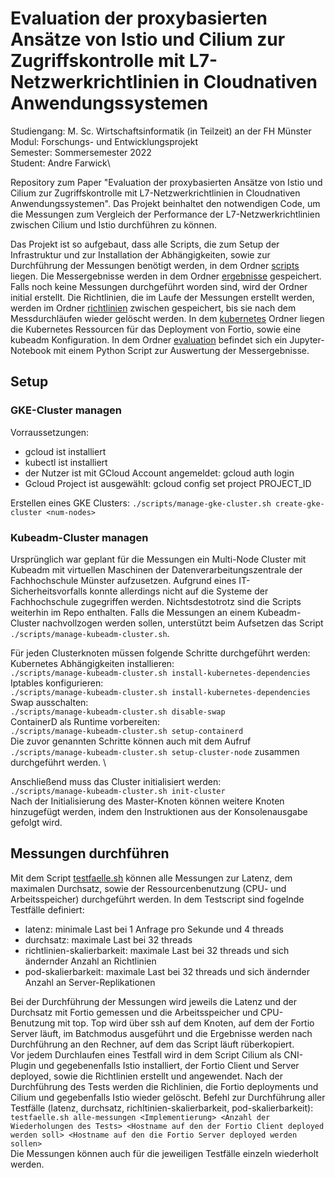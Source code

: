 # Evaluation der proxybasierten Ansätze von Istio und Cilium zur Zugriffskontrolle mit L7-Netzwerkrichtlinien in Cloudnativen Anwendungssystemen

Studiengang: M. Sc. Wirtschaftsinformatik (in Teilzeit) an der FH Münster \
Modul: Forschungs- und Entwicklungsprojekt\
Semester: Sommersemester 2022\
Student: Andre Farwick\

Repository zum Paper "Evaluation der proxybasierten Ansätze von Istio und Cilium zur Zugriffskontrolle mit L7-Netzwerkrichtlinien in Cloudnativen Anwendungssystemen". Das Projekt beinhaltet den notwendigen Code, um die Messungen zum Vergleich der Performance der L7-Netzwerkrichtlinien zwischen Cilium und Istio durchführen zu können.

Das Projekt ist so aufgebaut, dass alle Scripts, die zum Setup der Infrastruktur und zur Installation der Abhängigkeiten, sowie zur Durchführung der Messungen benötigt werden, in dem Ordner [scripts](./scripts/) liegen. 
Die Messergebnisse werden in dem Ordner [ergebnisse](./ergebnisse/) gespeichert. Falls noch keine Messungen durchgeführt worden sind, wird der Ordner initial erstellt. 
Die Richtlinien, die im Laufe der Messungen erstellt werden, werden im Ordner [richtlinien](./richtlinien/) zwischen gespeichert, bis sie nach dem Messdurchläufen wieder gelöscht werden. 
In dem [kubernetes](./kubernetes/) Ordner liegen die Kubernetes Ressourcen für das Deployment von Fortio, sowie eine kubeadm Konfiguration. 
In dem Ordner [evaluation](./evaluation/) befindet sich ein Jupyter-Notebook mit einem Python Script zur Auswertung der Messergebnisse. 

## Setup
### GKE-Cluster managen

Vorraussetzungen: 
- gcloud ist installiert
- kubectl ist installiert
- der Nutzer ist mit GCloud Account angemeldet: gcloud auth login
- Gcloud Project ist ausgewählt: gcloud config set project PROJECT_ID

Erstellen eines GKE Clusters: 
`./scripts/manage-gke-cluster.sh create-gke-cluster <num-nodes>`

### Kubeadm-Cluster managen

Ursprünglich war geplant für die Messungen ein Multi-Node Cluster mit Kubeadm mit virtuellen Maschinen der Datenverarbeitungszentrale der Fachhochschule Münster aufzusetzen. Aufgrund eines IT-Sicherheitsvorfalls konnte allerdings nicht auf die Systeme der Fachhochschule zugegriffen werden. 
Nichtsdestotrotz sind die Scripts weiterhin im Repo enthalten. Falls die Messungen an einem Kubeadm-Cluster nachvollzogen werden sollen, unterstützt beim Aufsetzen das Script `./scripts/manage-kubeadm-cluster.sh`.

Für jeden Clusterknoten müssen folgende Schritte durchgeführt werden: 
Kubernetes Abhängigkeiten installieren: \
`./scripts/manage-kubeadm-cluster.sh install-kubernetes-dependencies` \
Iptables konfigurieren: \
`./scripts/manage-kubeadm-cluster.sh install-kubernetes-dependencies` \
Swap ausschalten: \
`./scripts/manage-kubeadm-cluster.sh disable-swap` \
ContainerD als Runtime vorbereiten: \
`./scripts/manage-kubeadm-cluster.sh setup-containerd` \
Die zuvor genannten Schritte können auch mit dem Aufruf `./scripts/manage-kubeadm-cluster.sh setup-cluster-node` zusammen durchgeführt werden. \

Anschließend muss das Cluster initialisiert werden: \
`./scripts/manage-kubeadm-cluster.sh init-cluster` \
Nach der Initialisierung des Master-Knoten können weitere Knoten hinzugefügt werden, indem den Instruktionen aus der Konsolenausgabe gefolgt wird. 

## Messungen durchführen

Mit dem Script [testfaelle.sh](./scripts/testfaelle.sh) können alle Messungen zur Latenz, dem maximalen Durchsatz, sowie der Ressourcenbenutzung (CPU- und Arbeitsspeicher) durchgeführt werden.
In dem Testscript sind fogelnde Testfälle definiert: 
- latenz: minimale Last bei 1 Anfrage pro Sekunde und 4 threads
- durchsatz: maximale Last bei 32 threads
- richtlinien-skalierbarkeit: maximale Last bei 32 threads und sich ändernder Anzahl an Richtlinien
- pod-skalierbarkeit: maximale Last bei 32 threads und sich ändernder Anzahl an Server-Replikationen

Bei der Durchführung der Messungen wird jeweils die Latenz und der Durchsatz mit Fortio gemessen und die Arbeitsspeicher und CPU-Benutzung mit top. Top wird über ssh auf dem Knoten, auf dem der Fortio Server läuft, im Batchmodus ausgeführt und die Ergebnisse werden nach Durchführung an den Rechner, auf dem das Script läuft rüberkopiert. \
Vor jedem Durchlaufen eines Testfall wird in dem Script Cilium als CNI-Plugin und gegebenenfalls Istio installiert, der Fortio Client und Server deployed, sowie die Richtlinien erstellt und angewendet. Nach der Durchführung des Tests werden die Richlinien, die Fortio deployments und Cilium und gegebenfalls Istio wieder gelöscht. 
Befehl zur Durchführung aller Testfälle (latenz, durchsatz, richltinien-skalierbarkeit, pod-skalierbarkeit): 
`testfaelle.sh alle-messungen <Implementierung> <Anzahl der Wiederholungen des Tests> <Hostname auf den der Fortio Client deployed werden soll> <Hostname auf den die Fortio Server deployed werden sollen>` \
Die Messungen können auch für die jeweiligen Testfälle einzeln wiederholt werden. 



